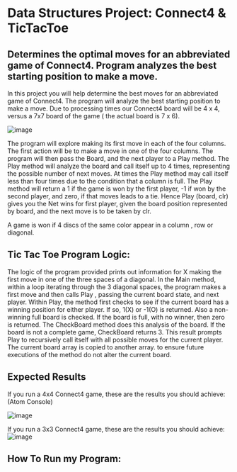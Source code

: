 # Data Structures Project: Connect4 & TicTacToe
## Determines the optimal moves for an abbreviated game of Connect4. Program analyzes the best starting position to make a move.

In this project you will help determine the best moves for an abbreviated game of Connect4. 
The program will analyze the best starting position to make a move. Due to processing times our 
Connect4 board will be 4 x 4, versus a 7x7 board of the game ( the actual board is 7 x 6).

![image](https://user-images.githubusercontent.com/22229544/64372103-1e5ca700-cff0-11e9-8d73-94e5e1b05a32.png)

The program will explore making its first move in each of the four columns. The first action will be to make a move in one of the 
four columns. The program will then pass the Board, and the next player to a Play method. The Play method will analyze the board 
and call itself up to 4 times, representing the possible number of next moves. At times the Play method may call itself less than 
four times due to the condition that a column is full. The Play method will return a 1 if the game is won by the first player, -1 
if won by the second player, and zero, if that moves leads to a tie.  Hence Play (board, clr)  gives you the Net wins for first player, 
given the board position represented by board, and the next move is to be taken by clr.

A game is won if 4 discs of the same color appear in a column , row or diagonal.

## Tic Tac Toe Program Logic:
The logic of the program provided prints out information for X making the first move in one of the three spaces of a diagonal. In the Main method, within a loop iterating through the 3 diagonal spaces, the program makes a first move and then calls Play , passing the current board state, and next player. 
Within Play, the method first checks to see if the current board has a winning position for either player. If so, 1(X)  or -1(O) is returned. Also a non-winning full board is checked. If the board is full, with no winner, then zero is returned. The CheckBoard method does this analysis of the board.
If the board is not a complete game, CheckBoard returns 3. This result prompts Play to recursively call itself with all possible moves for the current player. The current board array is copied to another array. to ensure future executions of the method do not alter the current board.

## Expected Results
If you run a 4x4 Connect4 game, these are the results you should achieve: (Atom Console)

![image](https://user-images.githubusercontent.com/22229544/64384362-02fb9700-d004-11e9-999d-fc973119e068.png)

If you run a 3x3 Connect4 game, these are the results you should achieve:
![image](https://user-images.githubusercontent.com/22229544/64373352-9925c200-cff0-11e9-8a23-ce8ee02475f7.png)


## How To Run my Program:
